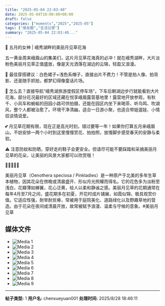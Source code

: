 ```yaml
---
title: "2025-05-04 22:03:48"
date: 2025-05-04T10:00:00+08:00
draft: false
categories: ["moments","2025","2025-05"]
tags: ["朋友圈","生活记录"]
summary: "2025-05-04 22:03:48..."
---
```


🌸 五月的女神 | 峨秀湖畔的美丽月见草花海

五一黄金周来峨眉山的集美们，这片月见草花海真的必冲！就在峨秀湖畔，大片淡粉色美丽月见草正值盛放，像是天光洒落在湖边的云锦，轻盈又浪漫。

👗 最佳穿搭建议：白色裙子+浅色系帽子，直接出片不费力！不管是拍人像、拍背影、还是随手抓拍，都梦幻得像童话片场。

📍 怎么去？直接导航“峨秀湖旅游度假区停车场”，下车后朝湖边步行就能看到大片花海，部分花况最好的区域还藏在悦享峨眉露营基地里！露营地开放参观，有秋千、小风车和蜿蜒的田园小路可供拍摄，还能在园区内坐下来喝茶、听鸟鸣、吹湖风，整个人都被治愈了。环境干净清幽，适合一日游小聚，也适合带娃遛娃、小情侣谈情说爱。

💕 月见草花期有限，现在正是高光时刻，错过要等一年！如果你打算五月来峨眉山，不妨安排一两个小时到这里慢慢赏花、拍拍照，放慢脚步感受春天的安静与柔软。

⚠️ 注意防蚊和防晒，穿好走的鞋子会更安全。但请尽可能不要踩踏和采摘美丽月见草的花朵，让美丽的风景大家都可以欣赏哦！

🌸🌸🌸🌸🌸

美丽月见草（Oenothera speciosa / Pinkladies）是一种原产于北美的多年生草本植物，因其花朵在傍晚或清晨盛开、形似月光照耀而得名。它的花色多为淡粉至浅白，花瓣薄如蝉翼，花心泛黄，给人以柔和静谧之感。美丽月见草的花期通常在每年4月至7月之间，盛花期多在初夏，开花时成片铺展，如霞似锦，极具观赏价值。它适应性强，耐旱耐贫瘠，常被用于庭院美化、道路绿化以及野趣草地的营造。由于花朵在夜间或清晨开放，故常被赋予浪漫、温柔与守候的意象。
​
​#美丽月见草

## 媒体文件

- ![Media 1](/Moments/photos/2025-05-04/202505042203480.jpg)
- ![Media 2](/Moments/photos/2025-05-04/202505042203481.jpg)
- ![Media 3](/Moments/photos/2025-05-04/202505042203482.jpg)
- ![Media 4](/Moments/photos/2025-05-04/202505042203483.jpg)
- ![Media 5](/Moments/photos/2025-05-04/202505042203484.jpg)
- ![Media 6](/Moments/photos/2025-05-04/202505042203485.jpg)
- ![Media 7](/Moments/photos/2025-05-04/202505042203486.jpg)
- ![Media 8](/Moments/photos/2025-05-04/202505042203487.jpg)
- ![Media 9](/Moments/photos/2025-05-04/202505042203488.jpg)

---

**帖子类型:** 1
**用户名:** chenxueyuan001
**处理时间:** 2025/8/28 18:46:11